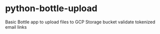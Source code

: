 # python-bottle-upload
Basic Bottle app to upload files to GCP Storage bucket validate tokenized email links
